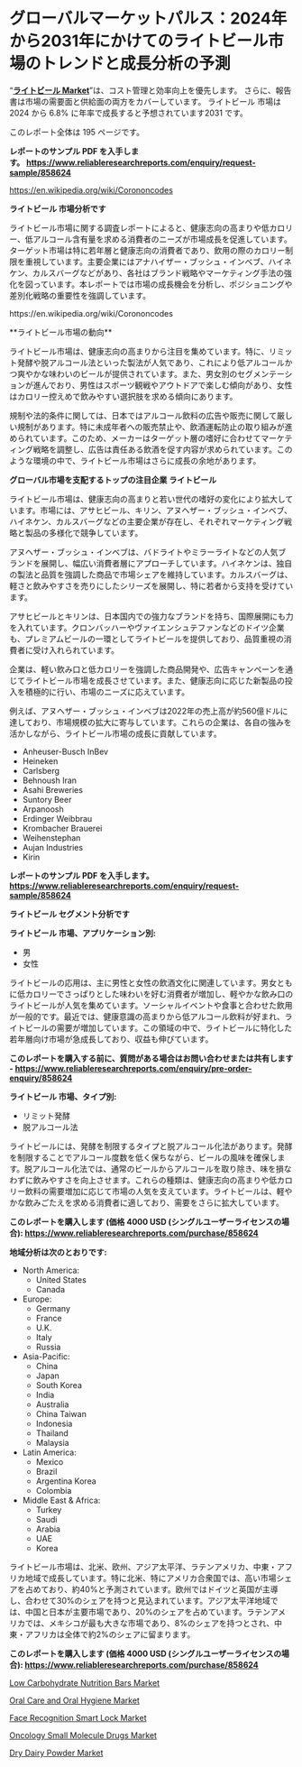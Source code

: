 <p><h1>グローバルマーケットパルス：2024年から2031年にかけてのライトビール市場のトレンドと成長分析の予測</h1></p><p>&ldquo;<strong><a href="https://www.reliableresearchreports.com/light-beer-r858624">ライトビール Market</a></strong>&rdquo;は、コスト管理と効率向上を優先します。 さらに、報告書は市場の需要面と供給面の両方をカバーしています。 ライトビール 市場は 2024 から 6.8% に年率で成長すると予想されています2031 です。</p>
<p>このレポート全体は 195 ページです。</p>
<p><strong>レポートのサンプル PDF を入手します。&nbsp;<a href="https://www.reliableresearchreports.com/enquiry/request-sample/858624">https://www.reliableresearchreports.com/enquiry/request-sample/858624</a></strong></p>
<p><a href="https://en.wikipedia.org/wiki/Corononcodes">https://en.wikipedia.org/wiki/Corononcodes</a></p>
<p><strong>ライトビール 市場分析です</strong></p>
<p><p>ライトビール市場に関する調査レポートによると、健康志向の高まりや低カロリー、低アルコール含有量を求める消費者のニーズが市場成長を促進しています。ターゲット市場は特に若年層と健康志向の消費者であり、飲用の際のカロリー制限を重視しています。主要企業にはアナハイザー・ブッシュ・インベブ、ハイネケン、カルスバーグなどがあり、各社はブランド戦略やマーケティング手法の強化を図っています。本レポートでは市場の成長機会を分析し、ポジショニングや差別化戦略の重要性を強調しています。</p></p>
<p>https://en.wikipedia.org/wiki/Corononcodes</p>
<p><p>**ライトビール市場の動向**</p><p>ライトビール市場は、健康志向の高まりから注目を集めています。特に、リミット発酵や脱アルコール法といった製法が人気であり、これにより低アルコールかつ爽やかな味わいのビールが提供されています。また、男女別のセグメンテーションが進んでおり、男性はスポーツ観戦やアウトドアで楽しむ傾向があり、女性はカロリー控えめで飲みやすい選択肢を求める傾向にあります。</p><p>規制や法的条件に関しては、日本ではアルコール飲料の広告や販売に関して厳しい規制があります。特に未成年者への販売禁止や、飲酒運転防止の取り組みが進められています。このため、メーカーはターゲット層の嗜好に合わせてマーケティング戦略を調整し、広告は責任ある飲酒を促す内容が求められています。このような環境の中で、ライトビール市場はさらに成長の余地があります。</p></p>
<p><strong>グローバル市場を支配するトップの注目企業 ライトビール</strong></p>
<p><p>ライトビール市場は、健康志向の高まりと若い世代の嗜好の変化により拡大しています。市場には、アサヒビール、キリン、アヌヘザー・ブッシュ・インベブ、ハイネケン、カルスバーグなどの主要企業が存在し、それぞれマーケティング戦略と製品の多様化で競争しています。</p><p>アヌヘザー・ブッシュ・インベブは、バドライトやミラーライトなどの人気ブランドを展開し、幅広い消費者層にアプローチしています。ハイネケンは、独自の製法と品質を強調した商品で市場シェアを維持しています。カルスバーグは、軽さと飲みやすさを売りにしたシリーズを展開し、特に若者から支持を受けています。</p><p>アサヒビールとキリンは、日本国内での強力なブランドを持ち、国際展開にも力を入れています。クロンバッハーやヴァイエンシュテファンなどのドイツ企業も、プレミアムビールの一環としてライトビールを提供しており、品質重視の消費者に受け入れられています。</p><p>企業は、軽い飲み口と低カロリーを強調した商品開発や、広告キャンペーンを通じてライトビール市場を成長させています。また、健康志向に応じた新製品の投入を積極的に行い、市場のニーズに応えています。</p><p>例えば、アヌヘザー・ブッシュ・インベブは2022年の売上高が約560億ドルに達しており、市場規模の拡大に寄与しています。これらの企業は、各自の強みを活かしながら、ライトビール市場の成長に貢献しています。</p></p>
<p><ul><li>Anheuser-Busch InBev</li><li>Heineken</li><li>Carlsberg</li><li>Behnoush Iran</li><li>Asahi Breweries</li><li>Suntory Beer</li><li>Arpanoosh</li><li>Erdinger Weibbrau</li><li>Krombacher Brauerei</li><li>Weihenstephan</li><li>Aujan Industries</li><li>Kirin</li></ul></p>
<p><strong>レポートのサンプル PDF を入手します。 <a href="https://www.reliableresearchreports.com/enquiry/request-sample/858624">https://www.reliableresearchreports.com/enquiry/request-sample/858624</a></strong></p>
<p><strong>ライトビール セグメント分析です</strong></p>
<p><strong>ライトビール 市場、アプリケーション別:</strong></p>
<p><ul><li>男</li><li>女性</li></ul></p>
<p><p>ライトビールの応用は、主に男性と女性の飲酒文化に関連しています。男女ともに低カロリーでさっぱりとした味わいを好む消費者が増加し、軽やかな飲み口のライトビールが人気を集めています。ソーシャルイベントや食事と合わせた飲用が一般的です。最近では、健康意識の高まりから低アルコール飲料が好まれ、ライトビールの需要が増加しています。この領域の中で、ライトビールに特化した若年層向け市場が急成長しており、収益も伸びています。</p></p>
<p><strong>このレポートを購入する前に、質問がある場合はお問い合わせまたは共有します - <a href="https://www.reliableresearchreports.com/enquiry/pre-order-enquiry/858624">https://www.reliableresearchreports.com/enquiry/pre-order-enquiry/858624</a></strong></p>
<p><strong>ライトビール 市場、タイプ別:</strong></p>
<p><ul><li>リミット発酵</li><li>脱アルコール法</li></ul></p>
<p><p>ライトビールには、発酵を制限するタイプと脱アルコール化法があります。発酵を制限することでアルコール度数を低く保ちながら、ビールの風味を確保します。脱アルコール化法では、通常のビールからアルコールを取り除き、味を損なわずに飲みやすさを向上させます。これらの種類は、健康志向の高まりや低カロリー飲料の需要増加に応じて市場の人気を支えています。ライトビールは、軽やかな飲みごたえを求める消費者に適しており、需要をさらに拡大しています。</p></p>
<p><strong>このレポートを購入します (価格 4000 USD (シングルユーザーライセンスの場合): <a href="https://www.reliableresearchreports.com/purchase/858624">https://www.reliableresearchreports.com/purchase/858624</a></strong></p>
<p><strong>地域分析は次のとおりです:</strong></p>
<p><ul>
    <li>
        North America:
        <ul>
            <li>United States</li>
            <li>Canada</li>
        </ul>
    </li>
    <li>
        Europe:
        <ul>
            <li>Germany</li>
            <li>France</li>
            <li>U.K.</li>
            <li>Italy</li>
            <li>Russia</li>
        </ul>
    </li>
    <li>
        Asia-Pacific:
        <ul>
            <li>China</li>
            <li>Japan</li>
            <li>South Korea</li>
            <li>India</li>
            <li>Australia</li>
            <li>China Taiwan</li>
            <li>Indonesia</li>
            <li>Thailand</li>
            <li>Malaysia</li>
        </ul>
    </li>
    <li>
        Latin America:
        <ul>
            <li>Mexico</li>
            <li>Brazil</li>
            <li>Argentina Korea</li>
            <li>Colombia</li>
        </ul>
    </li>
    <li>
        Middle East & Africa:
        <ul>
            <li>Turkey</li>
            <li>Saudi</li>
            <li>Arabia</li>
            <li>UAE</li>
            <li>Korea</li>
        </ul>
    </li>
    </ul></p>
<p><p>ライトビール市場は、北米、欧州、アジア太平洋、ラテンアメリカ、中東・アフリカ地域で成長しています。特に北米、特にアメリカ合衆国では、高い市場シェアを占めており、約40%と予測されています。欧州ではドイツと英国が主導し、合わせて30%のシェアを持つと見込まれています。アジア太平洋地域では、中国と日本が主要市場であり、20%のシェアを占めています。ラテンアメリカでは、メキシコが最も大きな市場であり、8%のシェアを持つとされ、中東・アフリカは全体で約2%のシェアに留まります。</p></p>
<p><strong>このレポートを購入します (価格 4000 USD (シングルユーザーライセンスの場合): <a href="https://www.reliableresearchreports.com/purchase/858624">https://www.reliableresearchreports.com/purchase/858624</a></strong></p>
<p><p><a href="https://github.com/NasrinKhan99/Market-Research-Report-List-1/blob/main/low-carbohydrate-nutrition-bars-market.md">Low Carbohydrate Nutrition Bars Market</a></p><p><a href="https://issuu.com/reportprime-2/docs/oral-care-and-oral-hygiene-market-s_e9c8c0921f59f9">Oral Care and Oral Hygiene Market</a></p><p><a href="https://medium.com/@hsjri2637/driving-market-forces-in-the-face-recognition-smart-lock-market-market-trends-and-future-forecasts-14f3b8d79a7a">Face Recognition Smart Lock Market</a></p><p><a href="https://www.linkedin.com/pulse/global-perspectives-oncology-small-molecule-drugs-market-ykqac?trackingId=N8L7UwacQbGWnuVUcUzdsQ%3D%3D">Oncology Small Molecule Drugs Market</a></p><p><a href="https://github.com/RoseBoyd475/Market-Research-Report-List-1/blob/main/dry-dairy-powder-market.md">Dry Dairy Powder Market</a></p></p>